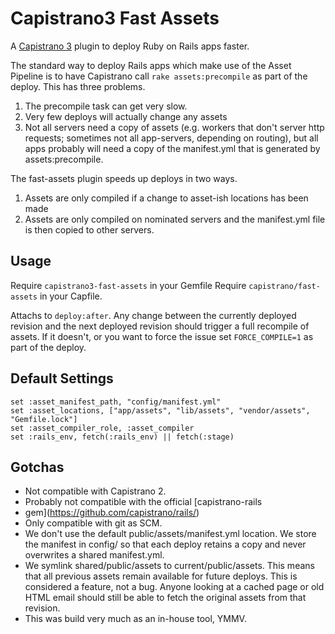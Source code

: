 # Capistrano3 Fast Assets

A [Capistrano 3](http://capistranorb.com) plugin to deploy Ruby on Rails apps
faster.

The standard way to deploy Rails apps which make use of the Asset Pipeline is to
have Capistrano call `rake assets:precompile` as part of the deploy.  This has
three problems.

1.  The precompile task can get very slow.
2.  Very few deploys will actually change any assets
3.  Not all servers need a copy of assets (e.g. workers that don't server http
requests; sometimes not all app-servers, depending on routing), but all apps
probably will need a copy of the manifest.yml that is generated by
assets:precompile.

The fast-assets plugin speeds up deploys in two ways.

1.  Assets are only compiled if a change to asset-ish locations has been made
2.  Assets are only compiled on nominated servers and the manifest.yml file is
then copied to other servers.

## Usage
Require `capistrano3-fast-assets` in your Gemfile
Require `capistrano/fast-assets` in your Capfile.

Attachs to `deploy:after`. Any change between the currently deployed revision
and the next deployed revision should trigger a full recompile of assets.  If it
doesn't, or you want to force the issue set `FORCE_COMPILE=1` as part of the
deploy.

## Default Settings
```
set :asset_manifest_path, "config/manifest.yml"
set :asset_locations, ["app/assets", "lib/assets", "vendor/assets", "Gemfile.lock"]
set :asset_compiler_role, :asset_compiler
set :rails_env, fetch(:rails_env) || fetch(:stage)
```

## Gotchas
*  Not compatible with Capistrano 2.
*  Probably not compatible with the official [capistrano-rails
*  gem](https://github.com/capistrano/rails/)
*  Only compatible with git as SCM.
*  We don't use the default public/assets/manifest.yml location. We store the 
manifest in config/ so that each deploy retains a copy and never overwrites a 
shared manifest.yml.
*  We symlink shared/public/assets to current/public/assets.  This means that
all previous assets remain available for future deploys. This is considered a
feature, not a bug. Anyone looking at a cached page or old HTML email should
still be able to fetch the original assets from that revision. 
*  This was build very much as an in-house tool, YMMV.


